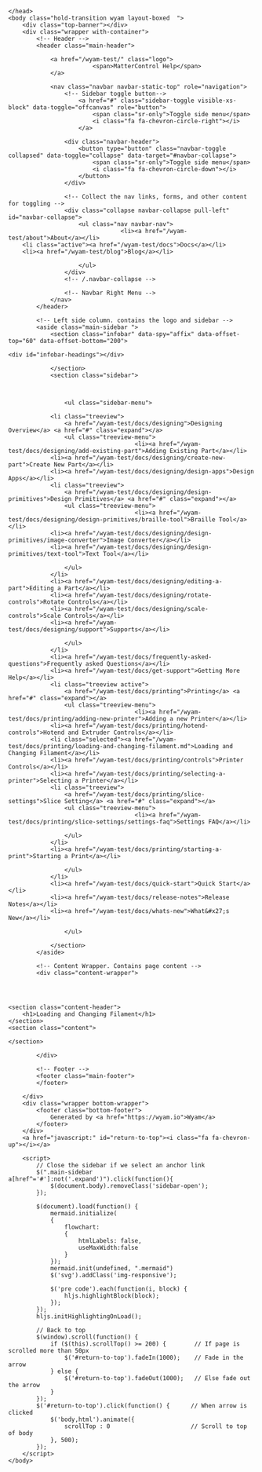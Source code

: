 ﻿<!DOCTYPE html>
<html>
    <head>
        <meta charset="utf-8">
        <meta http-equiv="X-UA-Compatible" content="IE=Edge" />
        <meta name="description" />
        <meta name="keywords" content="static content generator,static site generator,static site,HTML,web development,.NET,C#,Razor,Markdown,YAML" />
        <meta name="viewport" content="width=device-width, initial-scale=1.0">
        <link rel="shortcut icon" href="/wyam-test/assets/img/favicon.ico" type="image/x-icon">
        <link rel="icon" href="/wyam-test/assets/img/favicon.ico" type="image/x-icon">
        <title>MatterControl Help - Loading and Changing Filament</title>
        <link href="/wyam-test/assets/css/mermaid.css" rel="stylesheet">
        <link href="/wyam-test/assets/css/highlight.css" rel="stylesheet">
        <link href="/wyam-test/assets/css/bootstrap/bootstrap.css" rel="stylesheet" />
        <link href="/wyam-test/assets/css/adminlte/AdminLTE.css" rel="stylesheet" />
        <link href="/wyam-test/assets/css/theme/theme.css" rel="stylesheet" />
        <link href="//fonts.googleapis.com/css?family=Roboto+Mono:400,700|Roboto:400,400i,700,700i" rel="stylesheet">
        <link href="/wyam-test/assets/css/font-awesome.min.css" rel="stylesheet" type="text/css">
        <link href="/wyam-test/assets/css/override.css" rel="stylesheet" />
        <script src="/wyam-test/assets/js/jquery-2.2.3.min.js"></script>
        <script src="/wyam-test/assets/js/bootstrap.min.js"></script>        
        <script src="/wyam-test/assets/js/app.min.js"></script>         
        <script src="/wyam-test/assets/js/highlight.pack.js"></script>   
        <script src="/wyam-test/assets/js/jquery.slimscroll.min.js"></script>
        <script src="/wyam-test/assets/js/jquery.sticky-kit.min.js"></script>
        <script src="/wyam-test/assets/js/mermaid.min.js"></script>
        <!--[if lt IE 9]>
        <script src="/wyam-test/assets/js/html5shiv.min.js"></script>
        <script src="/wyam-test/assets/js/respond.min.js"></script>
        <![endif]-->  

        
    </head>
    <body class="hold-transition wyam layout-boxed  ">    
        <div class="top-banner"></div>
        <div class="wrapper with-container">
            <!-- Header -->
            <header class="main-header">   
                     
                <a href="/wyam-test/" class="logo">
                            <span>MatterControl Help</span>
                </a>   
                         
                <nav class="navbar navbar-static-top" role="navigation">
                    <!-- Sidebar toggle button-->
                        <a href="#" class="sidebar-toggle visible-xs-block" data-toggle="offcanvas" role="button">
                            <span class="sr-only">Toggle side menu</span>
                            <i class="fa fa-chevron-circle-right"></i>
                        </a>
                                        
                    <div class="navbar-header">
                        <button type="button" class="navbar-toggle collapsed" data-toggle="collapse" data-target="#navbar-collapse">
                            <span class="sr-only">Toggle side menu</span>
                            <i class="fa fa-chevron-circle-down"></i>
                        </button>
                    </div>
            
                    <!-- Collect the nav links, forms, and other content for toggling -->
                    <div class="collapse navbar-collapse pull-left" id="navbar-collapse">
                        <ul class="nav navbar-nav">                            
                                    <li><a href="/wyam-test/about">About</a></li>
        <li class="active"><a href="/wyam-test/docs">Docs</a></li>
        <li><a href="/wyam-test/blog">Blog</a></li>
 
                        </ul>       
                    </div>
                    <!-- /.navbar-collapse -->
                
                    <!-- Navbar Right Menu -->
                </nav>
            </header>
            
            <!-- Left side column. contains the logo and sidebar -->
            <aside class="main-sidebar ">
                <section class="infobar" data-spy="affix" data-offset-top="60" data-offset-bottom="200"> 
                    	
    <div id="infobar-headings"></div>

                </section>
                <section class="sidebar">    
                                     
                    

                    <ul class="sidebar-menu">
                        
                <li class="treeview">
                    <a href="/wyam-test/docs/designing">Designing Overview</a> <a href="#" class="expand"></a>
                    <ul class="treeview-menu">
                                        <li><a href="/wyam-test/docs/designing/add-existing-part">Adding Existing Part</a></li>
                <li><a href="/wyam-test/docs/designing/create-new-part">Create New Part</a></li>
                <li><a href="/wyam-test/docs/designing/design-apps">Design Apps</a></li>
                <li class="treeview">
                    <a href="/wyam-test/docs/designing/design-primitives">Design Primitives</a> <a href="#" class="expand"></a>
                    <ul class="treeview-menu">
                                        <li><a href="/wyam-test/docs/designing/design-primitives/braille-tool">Braille Tool</a></li>
                <li><a href="/wyam-test/docs/designing/design-primitives/image-converter">Image Converter</a></li>
                <li><a href="/wyam-test/docs/designing/design-primitives/text-tool">Text Tool</a></li>

                    </ul>
                </li>
                <li><a href="/wyam-test/docs/designing/editing-a-part">Editing a Part</a></li>
                <li><a href="/wyam-test/docs/designing/rotate-controls">Rotate Controls</a></li>
                <li><a href="/wyam-test/docs/designing/scale-controls">Scale Controls</a></li>
                <li><a href="/wyam-test/docs/designing/support">Supports</a></li>

                    </ul>
                </li>
                <li><a href="/wyam-test/docs/frequently-asked-questions">Frequently asked Questions</a></li>
                <li><a href="/wyam-test/docs/get-support">Getting More Help</a></li>
                <li class="treeview active">
                    <a href="/wyam-test/docs/printing">Printing</a> <a href="#" class="expand"></a>
                    <ul class="treeview-menu">
                                        <li><a href="/wyam-test/docs/printing/adding-new-printer">Adding a new Printer</a></li>
                <li><a href="/wyam-test/docs/printing/hotend-controls">Hotend and Extruder Controls</a></li>
                <li class="selected"><a href="/wyam-test/docs/printing/loading-and-changing-filament.md">Loading and Changing Filament</a></li>
                <li><a href="/wyam-test/docs/printing/controls">Printer Controls</a></li>
                <li><a href="/wyam-test/docs/printing/selecting-a-printer">Selecting a Printer</a></li>
                <li class="treeview">
                    <a href="/wyam-test/docs/printing/slice-settings">Slice Setting</a> <a href="#" class="expand"></a>
                    <ul class="treeview-menu">
                                        <li><a href="/wyam-test/docs/printing/slice-settings/settings-faq">Settings FAQ</a></li>

                    </ul>
                </li>
                <li><a href="/wyam-test/docs/printing/starting-a-print">Starting a Print</a></li>

                    </ul>
                </li>
                <li><a href="/wyam-test/docs/quick-start">Quick Start</a></li>
                <li><a href="/wyam-test/docs/release-notes">Release Notes</a></li>
                <li><a href="/wyam-test/docs/whats-new">What&#x27;s New</a></li>

                    </ul>
                            
                </section>                
            </aside>
            
            <!-- Content Wrapper. Contains page content -->
            <div class="content-wrapper">
                



	<section class="content-header">
		<h1>Loading and Changing Filament</h1>
	</section>
	<section class="content">
		
	</section>
                
            </div>           
            
            <!-- Footer -->
            <footer class="main-footer">
            </footer>
            
        </div>
        <div class="wrapper bottom-wrapper">
            <footer class="bottom-footer">
                Generated by <a href="https://wyam.io">Wyam</a>
            </footer>
        </div>
        <a href="javascript:" id="return-to-top"><i class="fa fa-chevron-up"></i></a>
        
        <script>           
            // Close the sidebar if we select an anchor link
            $(".main-sidebar a[href^='#']:not('.expand')").click(function(){
                $(document.body).removeClass('sidebar-open');
            });
            
            $(document).load(function() {
                mermaid.initialize(
                {
                    flowchart:
                    {
                        htmlLabels: false,
                        useMaxWidth:false
                    }
                });  
                mermaid.init(undefined, ".mermaid")
                $('svg').addClass('img-responsive');
                
                $('pre code').each(function(i, block) {
                    hljs.highlightBlock(block);
                });  
            });
            hljs.initHighlightingOnLoad();

            // Back to top
            $(window).scroll(function() {
                if ($(this).scrollTop() >= 200) {        // If page is scrolled more than 50px
                    $('#return-to-top').fadeIn(1000);    // Fade in the arrow
                } else {
                    $('#return-to-top').fadeOut(1000);   // Else fade out the arrow
                }
            });
            $('#return-to-top').click(function() {      // When arrow is clicked
                $('body,html').animate({
                    scrollTop : 0                       // Scroll to top of body
                }, 500);
            });
        </script>
    </body>
</html>